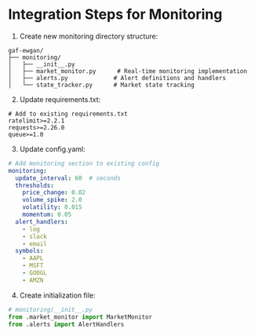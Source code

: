 # Integration Steps for Monitoring

1. Create new monitoring directory structure:
```
gaf-ewgan/
├── monitoring/
│   ├── __init__.py
│   ├── market_monitor.py      # Real-time monitoring implementation
│   ├── alerts.py             # Alert definitions and handlers
│   └── state_tracker.py      # Market state tracking
```

2. Update requirements.txt:
```
# Add to existing requirements.txt
ratelimit>=2.2.1
requests>=2.26.0
queue>=1.0
```

3. Update config.yaml:
```yaml
# Add monitoring section to existing config
monitoring:
  update_interval: 60  # seconds
  thresholds:
    price_change: 0.02
    volume_spike: 2.0
    volatility: 0.015
    momentum: 0.05
  alert_handlers:
    - log
    - slack
    - email
  symbols:
    - AAPL
    - MSFT
    - GOOGL
    - AMZN
```

4. Create initialization file:
```python
# monitoring/__init__.py
from .market_monitor import MarketMonitor
from .alerts import AlertHandlers
```
